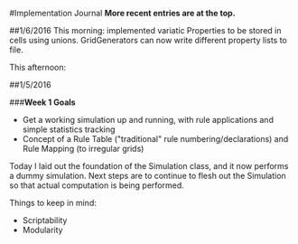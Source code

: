 #Implementation Journal
__More recent entries are at the top.__

##1/6/2016
This morning: implemented variatic Properties to be stored in cells using unions. GridGenerators can now write different property lists to file.

This afternoon:

##1/5/2016

###__Week 1 Goals__
- Get a working simulation up and running, with rule applications and simple statistics tracking
- Concept of a Rule Table ("traditional" rule numbering/declarations) and Rule Mapping (to irregular grids)

Today I laid out the foundation of the Simulation class, and it now performs a dummy
simulation. Next steps are to continue to flesh out the Simulation so that actual
computation is being performed.

Things to keep in mind:
- Scriptability
- Modularity